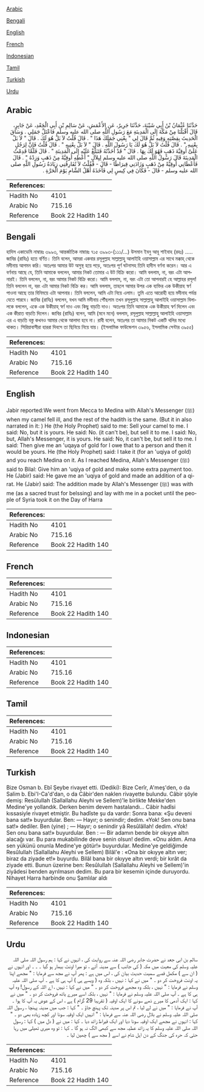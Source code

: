 [Arabic](#arabic)

[Bengali](#bengali)

[English](#english)

[French](#french)

[Indonesian](#indonesian)

[Tamil](#tamil)

[Turkish](#turkish)

[Urdu](#urdu)

## Arabic


<div dir="rtl" lang="ar" style={{fontSize:'larger',backgroundColor:'#f8f9fa',padding:20}}>
حَدَّثَنَا عُثْمَانُ بْنُ أَبِي شَيْبَةَ، حَدَّثَنَا جَرِيرٌ، عَنِ الأَعْمَشِ، عَنْ سَالِمِ بْنِ أَبِي الْجَعْدِ، عَنْ جَابِرٍ، قَالَ أَقْبَلْنَا مِنْ مَكَّةَ إِلَى الْمَدِينَةِ مَعَ رَسُولِ اللَّهِ صلى الله عليه وسلم فَاعْتَلَّ جَمَلِي ‏.‏ وَسَاقَ الْحَدِيثَ بِقِصَّتِهِ وَفِيهِ ثُمَّ قَالَ لِي ‏"‏ بِعْنِي جَمَلَكَ هَذَا ‏"‏ ‏.‏ قَالَ قُلْتُ لاَ بَلْ هُوَ لَكَ ‏.‏ قَالَ ‏"‏ لاَ بَلْ بِعْنِيهِ ‏"‏ ‏.‏ قَالَ قُلْتُ لاَ بَلْ هُوَ لَكَ يَا رَسُولَ اللَّهِ ‏.‏ قَالَ ‏"‏ لاَ بَلْ بِعْنِيهِ ‏"‏ ‏.‏ قَالَ قُلْتُ فَإِنَّ لِرَجُلٍ عَلَىَّ أُوقِيَّةَ ذَهَبٍ فَهُوَ لَكَ بِهَا ‏.‏ قَالَ ‏"‏ قَدْ أَخَذْتُهُ فَتَبَلَّغْ عَلَيْهِ إِلَى الْمَدِينَةِ ‏"‏ ‏.‏ قَالَ فَلَمَّا قَدِمْتُ الْمَدِينَةَ قَالَ رَسُولُ اللَّهِ صلى الله عليه وسلم لِبِلاَلٍ ‏"‏ أَعْطِهِ أُوقِيَّةً مِنْ ذَهَبٍ وَزِدْهُ ‏"‏ ‏.‏ قَالَ فَأَعْطَانِي أُوقِيَّةً مِنْ ذَهَبٍ وَزَادَنِي قِيرَاطًا - قَالَ - فَقُلْتُ لاَ تُفَارِقُنِي زِيَادَةُ رَسُولِ اللَّهِ صلى الله عليه وسلم - قَالَ - فَكَانَ فِي كِيسٍ لِي فَأَخَذَهُ أَهْلُ الشَّامِ يَوْمَ الْحَرَّةِ ‏.‏
</div>
<div style={{backgroundColor:'#f8f9fa',padding:20, marginBottom: 10}}><table> <thead> <tr> <th>References:</th> <th></th> </tr> </thead> <tbody><tr><td>Hadith No</td><td>4101</td></tr><tr><td>Arabic No</td><td>715.16</td></tr><tr><td>Reference</td><td>Book 22 Hadith 140</td></tr></tbody></table></div>

## Bengali


<div dir="ltr" lang="bn" style={{fontSize:'larger',backgroundColor:'#f8f9fa',padding:20}}>
হাদিস একাডেমি নাম্বারঃ ৩৯৯৩, আন্তর্জাতিক নাম্বারঃ ৭১৫ ৩৯৯৩-(১১১/...) উসমান ইবনু আবূ শাইবাহ (রহঃ) ..... জাবির (রাযিঃ) হতে বর্ণিত। তিনি বলেন, আমরা একবার রসূলুল্লাহ সাল্লাল্লাহু আলাইহি ওয়াসাল্লাম এর সাথে মক্কাহ্ থেকে মদীনায় আগমন করি। অতঃপর আমার উট অসুস্থ হয়ে পড়ে, অতঃপর পূর্ণ ঘটনাসহ তিনি হাদীস বর্ণনা করেন। আর এ বর্ণনায় আছে যে, তিনি আমাকে বললেন, আমার নিকট তোমার এ উট বিক্রি করো। আমি বললাম, না, বরং এটা আপনারই। তিনি বললেন, না, বরং আমার নিকট বিক্রি করো। আমি বললাম, না, বরং এটা তো আপনারই হে আল্লাহর রসূল! তিনি বললেন না, বরং এটা আমার নিকট বিক্রি কর। আমি বললাম, তাহলে আমার উপর এক ব্যক্তির এক উকীয়াহ স্বর্ণ পাওনা আছে তার বিনিময়ে এটা আপনার। তিনি বললেন, আমি এটা নিয়ে এলাম। তুমি এতে আরোহী হয়ে মদীনাহ পর্যন্ত যেতে পারবে। জাবির (রাযিঃ) বললেন, যখন আমি মদীনায় পৌঁছলাম তখন রসূলুল্লাহ সাল্লাল্লাহু আলাইহি ওয়াসাল্লাম বিলালকে বললেন, একে এক উকীয়াহ্ স্বর্ণ দাও এবং কিছু বাড়তি দাও। অতঃপর তিনি আমাকে এক উকীয়াহ স্বর্ণ দিলেন এবং এক কীরাত বাড়তি দিলেন। জাবির (রাযিঃ) বলেন, আমি (মনে মনে) বললাম, রসূলুল্লাহ সাল্লাল্লাহু আলাইহি ওয়াসাল্লাম এর এ বাড়তি বস্তু কখনও আমার থেকে আলাদা হবে না। রাবী বলেন, অতঃপর তা আমার নিকট একটি থলির মধ্যে থাকত। সিরিয়াবাসীরা হাররা দিবসে তা ছিনিয়ে নিয়ে যায়। (ইসলামিক ফাউন্ডেশন ৩৯৫৬, ইসলামিক সেন্টার ৩৯৫৫)
</div>
<div style={{backgroundColor:'#f8f9fa',padding:20, marginBottom: 10}}><table> <thead> <tr> <th>References:</th> <th></th> </tr> </thead> <tbody><tr><td>Hadith No</td><td>4101</td></tr><tr><td>Arabic No</td><td>715.16</td></tr><tr><td>Reference</td><td>Book 22 Hadith 140</td></tr></tbody></table></div>

## English


<div dir="ltr" lang="en" style={{fontSize:'larger',backgroundColor:'#f8f9fa',padding:20}}>
Jabir reported:We went from Mecca to Medina with Allah's Messenger (ﷺ) when my camel fell ill, and the rest of the hadith is the same. (But it in also narrated in it: ) He (the Holy Prophet) said to me: Sell your camel to me. I said: No, but it is yours. He said: No. (it can't be), but sell it to me. I said: No, but, Allah's Messenger, it is yours. He said: No, it can't be, but sell it to me. I said: Then give me an 'uqaya of gold for I owe that to a person and then it would be yours. He (the Holy Prophet) said: I take it (for an 'uqiya of gold) and you reach Medina on it. As I reached Medina, Allah's Messenger (ﷺ) said to Bilal: Give him an 'uqiya of gold and make some extra payment too. He (Jabir) said: He gave me an 'uqiya of gold and made an addition of a qirat. He (Jabir) said: The addition made by Allah's Messenger (ﷺ) was with me (as a sacred trust for belssing) and lay with me in a pocket until the people of Syria took it on the Day of Harra
</div>
<div style={{backgroundColor:'#f8f9fa',padding:20, marginBottom: 10}}><table> <thead> <tr> <th>References:</th> <th></th> </tr> </thead> <tbody><tr><td>Hadith No</td><td>4101</td></tr><tr><td>Arabic No</td><td>715.16</td></tr><tr><td>Reference</td><td>Book 22 Hadith 140</td></tr></tbody></table></div>

## French


<div dir="ltr" lang="fr" style={{fontSize:'larger',backgroundColor:'#f8f9fa',padding:20}}>

</div>
<div style={{backgroundColor:'#f8f9fa',padding:20, marginBottom: 10}}><table> <thead> <tr> <th>References:</th> <th></th> </tr> </thead> <tbody><tr><td>Hadith No</td><td>4101</td></tr><tr><td>Arabic No</td><td>715.16</td></tr><tr><td>Reference</td><td>Book 22 Hadith 140</td></tr></tbody></table></div>

## Indonesian


<div dir="ltr" lang="id" style={{fontSize:'larger',backgroundColor:'#f8f9fa',padding:20}}>

</div>
<div style={{backgroundColor:'#f8f9fa',padding:20, marginBottom: 10}}><table> <thead> <tr> <th>References:</th> <th></th> </tr> </thead> <tbody><tr><td>Hadith No</td><td>4101</td></tr><tr><td>Arabic No</td><td>715.16</td></tr><tr><td>Reference</td><td>Book 22 Hadith 140</td></tr></tbody></table></div>

## Tamil


<div dir="ltr" lang="ta" style={{fontSize:'larger',backgroundColor:'#f8f9fa',padding:20}}>

</div>
<div style={{backgroundColor:'#f8f9fa',padding:20, marginBottom: 10}}><table> <thead> <tr> <th>References:</th> <th></th> </tr> </thead> <tbody><tr><td>Hadith No</td><td>4101</td></tr><tr><td>Arabic No</td><td>715.16</td></tr><tr><td>Reference</td><td>Book 22 Hadith 140</td></tr></tbody></table></div>

## Turkish


<div dir="ltr" lang="tr" style={{fontSize:'larger',backgroundColor:'#f8f9fa',padding:20}}>
Bize Osman b. Ebî Şeybe rivayet etti. (Dediki): Bize Cerîr, A'meş'den, o da Salim b. Ebi'I-Ca'd'dan, o da Câbir'den naklen rivayette bulundu. Câbir şöyle demiş: Resûlullah (Sallallahu Aleyhi ve Sellem)'le birlikte Mekke'den Medine'ye yollandık. Derken benim devem hastalandı... Câbir hadîsi kıssasiyle rivayet etmiştir. Bu hadîste şu da vardır: Sonra bana: «Şu deveni bana sat!» buyurdular. Ben: — Hayır; o senindir; dedim. «Yok! Sen onu bana sat!» dediler. Ben (yine) ; — Hayır; o senindir yâ Resûlâllah! dedim. «Yok! Sen onu bana sat!» buyurdular. Ben : — Bir adamın bende bir okıyye altın alacağı var. Bu para mukabilinde deve senin olsun! dedim. «Onu aldım. Ama sen yükünü onunla Medine'ye götür!» buyurdular. Medine'ye geldiğimde Resûlullah (Sallallahu Aleyhi ve Sellem) Bilâl'e : «Ona bir okıyye altın ver; biraz da ziyade et!» buyurdu. Bilâl bana bir okıyye altın verdi; bir kırât da ziyade etti. Bunun üzerine ben: Resûlullah (Sallallahu Aleyhi ve Sellem)'in ziyâdesi benden ayrılmasın dedim. Bu para bir kesemin içinde duruyordu. Nihayet Harra harbinde onu Şamlılar aldı
</div>
<div style={{backgroundColor:'#f8f9fa',padding:20, marginBottom: 10}}><table> <thead> <tr> <th>References:</th> <th></th> </tr> </thead> <tbody><tr><td>Hadith No</td><td>4101</td></tr><tr><td>Arabic No</td><td>715.16</td></tr><tr><td>Reference</td><td>Book 22 Hadith 140</td></tr></tbody></table></div>

## Urdu


<div dir="rtl" lang="ur" style={{fontSize:'larger',backgroundColor:'#f8f9fa',padding:20}}>
سالم بن ابی جعد نے حضرت جابر رضی اللہ عنہ سے روایت کی ، انہوں نے کہا : ہم رسول اللہ صلی اللہ علیہ وسلم کی معیت میں مکہ ( کی جانب ) سے مدینہ آئے ، تو میرا اونٹ بیمار ہو گیا ۔ ۔ ۔ اور انہوں نے ( ان سے ) مکمل قصے سمیت حدیث بیان کی ، اس میں ہے : پھر آپ نے مجھ سے فرمایا : " مجھے اپنا یہ اونٹ فروخت کر دو ۔ " میں نے کہا : نہیں ، بلکہ وہ ( ویسے ہی ) آپ ہی کا ہے ۔ آپ صلی اللہ علیہ وسلم نے فرمایا : " نہیں ، بلکہ وہ مجھے فروخت کر دو ۔ " میں نے کہا : نہیں ، اے اللہ کے رسول! وہ آپ ہی کا ہے ۔ آپ صلی اللہ علیہ وسلم نے فرمایا : " نہیں ، بلکہ اسے میرے یاتھ فروخت کر دو ۔ " میں نے کہا : ایک آدمی کا میرے ذمے سونے کا ایک اوقیہ ( تقریبا 29 گرام ) ہے ، اس کے عوض یہ آپ کا ہوا ۔ آپ نے فرمایا : " میں نے لے لیا ، تم اس پر مدینہ تک پہنچ جاؤ ۔ " کہا : جب میں مدینہ پہنچا ، رسول اللہ صلی اللہ علیہ وسلم نے بلال رضی اللہ عنہ سے فرمایا : " انہیں ایک اوقیہ سونا اور کچھ زیادہ بھی دو ۔ " کہا : انہوں نے مجھے ایک اوقیہ سونا دیا اور ایک قیراط زائد دیا ۔ کہا : میں نے ( دل میں ) کہا : رسول اللہ صلی اللہ علیہ وسلم کا یہ زائد عطیہ مجھ سے کبھی الگ نہ ہو گا ۔ کہا : تو وہ میری تھیلی میں رہا حتی کہ حرہ کی جنگ کے دن اہل شام نے اسے ( مجھ سے ) چھین لیا ۔
</div>
<div style={{backgroundColor:'#f8f9fa',padding:20, marginBottom: 10}}><table> <thead> <tr> <th>References:</th> <th></th> </tr> </thead> <tbody><tr><td>Hadith No</td><td>4101</td></tr><tr><td>Arabic No</td><td>715.16</td></tr><tr><td>Reference</td><td>Book 22 Hadith 140</td></tr></tbody></table></div>